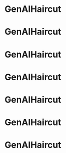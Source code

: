 # GenAIHaircut
# GenAIHaircut
# GenAIHaircut
# GenAIHaircut
# GenAIHaircut
# GenAIHaircut
# GenAIHaircut
